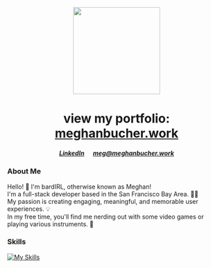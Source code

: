 <div id="header" align="center">
  <img src="https://media4.giphy.com/media/NgurY1o4z080Jfoyzw/giphy.gif?cid=ecf05e47jovt6ra5khj12kc3heeu3bnpkdewz4qw2yguhpql&rid=giphy.gif&ct=s" width="200">
  
  # view my portfolio: <a href="https://meghanbucher.work" target="_blank">meghanbucher.work</a>
  ##### <a href="https://linkedin.com/in/meghanbucher" target="_blank">LinkedIn</a>&nbsp;&nbsp;&nbsp;&nbsp;&nbsp;&nbsp;meg@meghanbucher.work
</div>


### About Me
<p>Hello! 👋 I'm bardIRL, otherwise known as Meghan!<br>
I'm a full-stack developer based in the San Francisco Bay Area. 👩‍💻<br>
My passion is creating engaging, meaningful, and memorable user experiences. 💡<br>
In my free time, you'll find me nerding out with some video games or playing various instruments. 🎹</p>

### Skills

[![My Skills](https://skills.thijs.gg/icons?i=js,html,css,py,nodejs,react,mongodb,postgres,figma,git&theme=light)](https://skills.thijs.gg)
